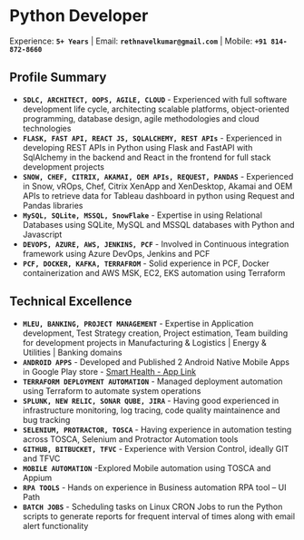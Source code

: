 # **Python Developer** 

Experience: **`5+ Years`** | Email: **`rethnavelkumar@gmail.com`** | Mobile: **`+91 814-872-8660`**

## **Profile Summary**

* **`SDLC, ARCHITECT, OOPS, AGILE, CLOUD`** - Experienced with full software development life cycle, architecting scalable platforms, object-oriented programming, database design, agile methodologies and cloud technologies
* **`FLASK, FAST API, REACT JS, SQLALCHEMY, REST APIs`** - Experienced in developing REST APIs in Python using Flask and FastAPI with SqlAlchemy in the backend and React in the frontend for full stack development projects
* **`SNOW, CHEF, CITRIX, AKAMAI, OEM APIs, REQUEST, PANDAS`** - Experienced in Snow, vROps, Chef, Citrix XenApp and XenDesktop, Akamai and OEM APIs to retrieve data for Tableau dashboard in python using Request and Pandas libraries
* **`MySQL, SQLite, MSSQL, SnowFlake`** - Expertise in using Relational Databases using SQLite, MySQL and MSSQL databases with Python and Javascript
* **`DEVOPS, AZURE, AWS, JENKINS, PCF`** - Involved in Continuous integration framework using Azure DevOps, Jenkins and PCF
* **`PCF, DOCKER, KAFKA, TERRAFROM`** - Solid experience in PCF, Docker containerization and AWS MSK, EC2, EKS automation using Terraform

## **Technical Excellence**

* **`MLEU, BANKING, PROJECT MANAGEMENT`** - Expertise in Application development, Test Strategy creation, Project estimation, Team building for development projects in Manufacturing & Logistics | Energy & Utilities | Banking domains
* **`ANDROID APPS`** - Developed and Published 2 Android Native Mobile Apps in Google Play store - [Smart Health - App Link](https://play.google.com/store/apps/details?id=com.rethna.android.smarthealth&hl=en&gl=US)
* **`TERRAFORM DEPLOYMENT AUTOMATION`** - Managed deployment automation using Terraform to automate system operations
* **`SPLUNK, NEW RELIC, SONAR QUBE, JIRA`** - Having good experienced in infrastructure monitoring, log tracing, code quality maintainence and bug tracking
* **`SELENIUM, PROTRACTOR, TOSCA`** - Having experience in automation testing across TOSCA, Selenium and Protractor Automation tools
* **`GITHUB, BITBUCKET, TFVC`** - Experience with Version Control, ideally GIT and TFVC
* **`MOBILE AUTOMATION`** -Explored Mobile automation using TOSCA and Appium
* **`RPA TOOLS`** - Hands on experience in Business automation RPA tool – UI Path
* **`BATCH JOBS`** - Scheduling tasks on Linux CRON Jobs to run the Python scripts to generate reports for frequent interval of times along with email alert functionality